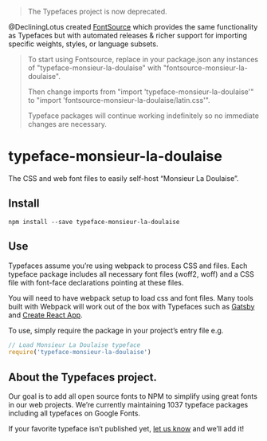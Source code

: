 >The Typefaces project is now deprecated.

@DecliningLotus created
[FontSource](https://github.com/fontsource/fontsource) which provides the
same functionality as Typefaces but with automated releases & richer
support for importing specific weights, styles, or language subsets.
>
>To start using Fontsource, replace in your package.json any instances of
"typeface-monsieur-la-doulaise" with "fontsource-monsieur-la-doulaise".
>
> Then change imports from "import 'typeface-monsieur-la-doulaise'" to "import 'fontsource-monsieur-la-doulaise/latin.css'".
>
>Typeface packages will continue working indefinitely so no immediate
>changes are necessary.

# typeface-monsieur-la-doulaise

The CSS and web font files to easily self-host “Monsieur La Doulaise”.

## Install

`npm install --save typeface-monsieur-la-doulaise`

## Use

Typefaces assume you’re using webpack to process CSS and files. Each typeface
package includes all necessary font files (woff2, woff) and a CSS file with
font-face declarations pointing at these files.

You will need to have webpack setup to load css and font files. Many tools built
with Webpack will work out of the box with Typefaces such as [Gatsby](https://github.com/gatsbyjs/gatsby)
and [Create React App](https://github.com/facebookincubator/create-react-app).

To use, simply require the package in your project’s entry file e.g.

```javascript
// Load Monsieur La Doulaise typeface
require('typeface-monsieur-la-doulaise')
```

## About the Typefaces project.

Our goal is to add all open source fonts to NPM to simplify using great fonts in
our web projects. We’re currently maintaining 1037 typeface packages
including all typefaces on Google Fonts.

If your favorite typeface isn’t published yet, [let us know](https://github.com/KyleAMathews/typefaces)
and we’ll add it!
